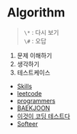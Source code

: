 # Algorithm

> `\*` : 다시 보기  
> `\#` : 오답

1. 문제 이해하기
2. 생각하기
3. 테스트케이스

- [Skills](Skills/README.md)
- [leetcode](./leetcode/README.md)
- [programmers](./programmers/README.md)
- [BAEKJOON](./BAEKJOON/README.md)
- [이것이 코딩 테스트다](./ThisIsCodingTest/README.md)
- [Softeer](./softeer/README.md)
